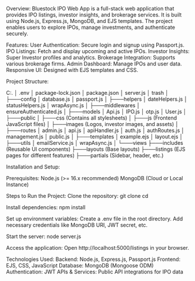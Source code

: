 Overview:
Bluestock IPO Web App is a full-stack web application that provides IPO listings, investor insights, and brokerage services. It is built using Node.js, Express.js, MongoDB, and EJS templates. The project enables users to explore IPOs, manage investments, and authenticate securely.

Features:
User Authentication: Secure login and signup using Passport.js.
IPO Listings: Fetch and display upcoming and active IPOs.
Investor Insights: Super Investor profiles and analytics.
Brokerage Integration: Supports various brokerage firms.
Admin Dashboard: Manage IPOs and user data.
Responsive UI: Designed with EJS templates and CSS.

Project Structure:

C:.
│   .env
│   package-lock.json
│   package.json
│   server.js
│   trash
│
├───config
│       database.js
│       passport.js
│
├───helpers
│       dateHelpers.js
│       statusHelpers.js
│       wrapAsync.js
│
├───middlewares
│       ensureAuthenticated.js
│
├───models
│       Api.js
│       IPO.js
│       otp.js
│       User.js
│
├───public
│   ├───css (Contains all stylesheets)
│   ├───js (Frontend JavaScript files)
│   ├───images (Logos, investor images, and assets)
│
├───routes
│       admin.js
│       api.js
│       apiHandler.js
│       auth.js
│       authRoutes.js
│       management.js
│       public.js
│
├───templates
│       example.ejs
│       layout.ejs
│
├───utils
│       emailService.js
│       wrapAsync.js
│
└───views
    ├───includes (Reusable UI components)
    ├───layouts (Base layouts)
    ├───listings (EJS pages for different features)
    ├───partials (Sidebar, header, etc.)

Installation and Setup:

Prerequisites:
Node.js (>= 16.x recommended)
MongoDB (Cloud or Local Instance)

Steps to Run the Project:
Clone the repository: git clone <your-repo-url> 
cd <project-folder>

Install dependencies:
npm install

Set up environment variables:
Create a .env file in the root directory.
Add necessary credentials like MongoDB URI, JWT secret, etc.

Start the server:
node server.js

Access the application:
Open http://localhost:5000/listings in your browser.

Technologies Used:
Backend: Node.js, Express.js, Passport.js
Frontend: EJS, CSS, JavaScript
Database: MongoDB (Mongoose ODM)
Authentication: JWT
APIs & Services: Public API integrations for IPO data

